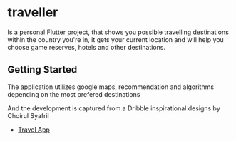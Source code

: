 # traveller

Is a personal Flutter project, that shows you possible 
travelling destinations within the country you're in, 
it gets your current location and will help you choose game reserves, hotels and other destinations.

## Getting Started

The application utilizes google maps,
recommendation and algorithms depending on the most prefered destinations

And the development is captured from a Dribble inspirational designs by Choirul Syafril

- [Travel App](https://dribbble.com/shots/14513346-Travel-App/attachments/6199597?mode=media)

